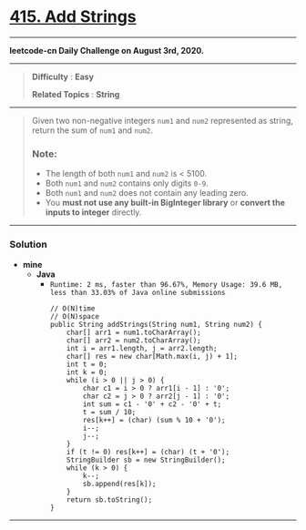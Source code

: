 # [415. Add Strings](https://leetcode.com/problems/add-strings/)

---

**leetcode-cn Daily Challenge on August 3rd, 2020.**

---

> **Difficulty** : **Easy**
> 
> **Related Topics** : **String**

---

> Given two non-negative integers `num1` and `num2` represented as string, return the sum of `num1` and `num2`.
> 
> ### Note:
> * The length of both `num1` and `num2` is < 5100.
> * Both `num1` and `num2` contains only digits `0-9`.
> * Both `num1` and `num2` does not contain any leading zero.
> * You **must not use any built-in BigInteger library** or **convert the inputs to integer** directly.


---


### Solution
* **mine**
  * **Java**
    * `Runtime: 2 ms, faster than 96.67%, Memory Usage: 39.6 MB, less than 33.03% of Java online submissions`
      ```
      // O(N)time
      // O(N)space
      public String addStrings(String num1, String num2) {
          char[] arr1 = num1.toCharArray();
          char[] arr2 = num2.toCharArray();
          int i = arr1.length, j = arr2.length;
          char[] res = new char[Math.max(i, j) + 1];
          int t = 0;
          int k = 0;
          while (i > 0 || j > 0) {
              char c1 = i > 0 ? arr1[i - 1] : '0';
              char c2 = j > 0 ? arr2[j - 1] : '0';
              int sum = c1 - '0' + c2 - '0' + t;
              t = sum / 10;
              res[k++] = (char) (sum % 10 + '0');
              i--;
              j--;
          }
          if (t != 0) res[k++] = (char) (t + '0');
          StringBuilder sb = new StringBuilder();
          while (k > 0) {
              k--;
              sb.append(res[k]);
          }
          return sb.toString();
      }
      ```


----
